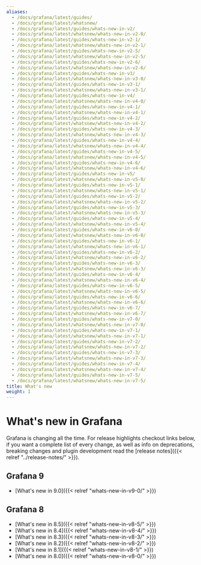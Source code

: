 ```yaml
---
aliases:
  - /docs/grafana/latest/guides/
  - /docs/grafana/latest/whatsnew/
  - /docs/grafana/latest/guides/whats-new-in-v2/
  - /docs/grafana/latest/whatsnew/whats-new-in-v2-0/
  - /docs/grafana/latest/guides/whats-new-in-v2-1/
  - /docs/grafana/latest/whatsnew/whats-new-in-v2-1/
  - /docs/grafana/latest/guides/whats-new-in-v2-5/
  - /docs/grafana/latest/whatsnew/whats-new-in-v2-5/
  - /docs/grafana/latest/guides/whats-new-in-v2-6/
  - /docs/grafana/latest/whatsnew/whats-new-in-v2-6/
  - /docs/grafana/latest/guides/whats-new-in-v3/
  - /docs/grafana/latest/whatsnew/whats-new-in-v3-0/
  - /docs/grafana/latest/guides/whats-new-in-v3-1/
  - /docs/grafana/latest/whatsnew/whats-new-in-v3-1/
  - /docs/grafana/latest/guides/whats-new-in-v4/
  - /docs/grafana/latest/whatsnew/whats-new-in-v4-0/
  - /docs/grafana/latest/guides/whats-new-in-v4-1/
  - /docs/grafana/latest/whatsnew/whats-new-in-v4-1/
  - /docs/grafana/latest/guides/whats-new-in-v4-2/
  - /docs/grafana/latest/whatsnew/whats-new-in-v4-2/
  - /docs/grafana/latest/guides/whats-new-in-v4-3/
  - /docs/grafana/latest/whatsnew/whats-new-in-v4-3/
  - /docs/grafana/latest/guides/whats-new-in-v4-4/
  - /docs/grafana/latest/whatsnew/whats-new-in-v4-4/
  - /docs/grafana/latest/guides/whats-new-in-v4-5/
  - /docs/grafana/latest/whatsnew/whats-new-in-v4-5/
  - /docs/grafana/latest/guides/whats-new-in-v4-6/
  - /docs/grafana/latest/whatsnew/whats-new-in-v4-6/
  - /docs/grafana/latest/guides/whats-new-in-v5/
  - /docs/grafana/latest/whatsnew/whats-new-in-v5-0/
  - /docs/grafana/latest/guides/whats-new-in-v5-1/
  - /docs/grafana/latest/whatsnew/whats-new-in-v5-1/
  - /docs/grafana/latest/guides/whats-new-in-v5-2/
  - /docs/grafana/latest/whatsnew/whats-new-in-v5-2/
  - /docs/grafana/latest/guides/whats-new-in-v5-3/
  - /docs/grafana/latest/whatsnew/whats-new-in-v5-3/
  - /docs/grafana/latest/guides/whats-new-in-v5-4/
  - /docs/grafana/latest/whatsnew/whats-new-in-v5-4/
  - /docs/grafana/latest/guides/whats-new-in-v6-0/
  - /docs/grafana/latest/whatsnew/whats-new-in-v6-0/
  - /docs/grafana/latest/guides/whats-new-in-v6-1/
  - /docs/grafana/latest/whatsnew/whats-new-in-v6-1/
  - /docs/grafana/latest/guides/whats-new-in-v6-2/
  - /docs/grafana/latest/whatsnew/whats-new-in-v6-2/
  - /docs/grafana/latest/guides/whats-new-in-v6-3/
  - /docs/grafana/latest/whatsnew/whats-new-in-v6-3/
  - /docs/grafana/latest/guides/whats-new-in-v6-4/
  - /docs/grafana/latest/whatsnew/whats-new-in-v6-4/
  - /docs/grafana/latest/guides/whats-new-in-v6-5/
  - /docs/grafana/latest/whatsnew/whats-new-in-v6-5/
  - /docs/grafana/latest/guides/whats-new-in-v6-6/
  - /docs/grafana/latest/whatsnew/whats-new-in-v6-6/
  - /docs/grafana/latest/guides/whats-new-in-v6-7/
  - /docs/grafana/latest/whatsnew/whats-new-in-v6-7/
  - /docs/grafana/latest/guides/whats-new-in-v7-0/
  - /docs/grafana/latest/whatsnew/whats-new-in-v7-0/
  - /docs/grafana/latest/guides/whats-new-in-v7-1/
  - /docs/grafana/latest/whatsnew/whats-new-in-v7-1/
  - /docs/grafana/latest/guides/whats-new-in-v7-2/
  - /docs/grafana/latest/whatsnew/whats-new-in-v7-2/
  - /docs/grafana/latest/guides/whats-new-in-v7-3/
  - /docs/grafana/latest/whatsnew/whats-new-in-v7-3/
  - /docs/grafana/latest/guides/whats-new-in-v7-4/
  - /docs/grafana/latest/whatsnew/whats-new-in-v7-4/
  - /docs/grafana/latest/guides/whats-new-in-v7-5/
  - /docs/grafana/latest/whatsnew/whats-new-in-v7-5/
title: What's new
weight: 1
---
```


# What's new in Grafana

Grafana is changing all the time. For release highlights checkout links below, if you want a complete list of every change, as well
as info on deprecations, breaking changes and plugin development read the [release notes]({{< relref "../release-notes/" >}}).

## Grafana 9

- [What's new in 9.0]({{< relref "whats-new-in-v9-0/" >}})

## Grafana 8

- [What's new in 8.5]({{< relref "whats-new-in-v8-5/" >}})
- [What's new in 8.4]({{< relref "whats-new-in-v8-4/" >}})
- [What's new in 8.3]({{< relref "whats-new-in-v8-3/" >}})
- [What's new in 8.2]({{< relref "whats-new-in-v8-2/" >}})
- [What's new in 8.1]({{< relref "whats-new-in-v8-1/" >}})
- [What's new in 8.0]({{< relref "whats-new-in-v8-0/" >}})
